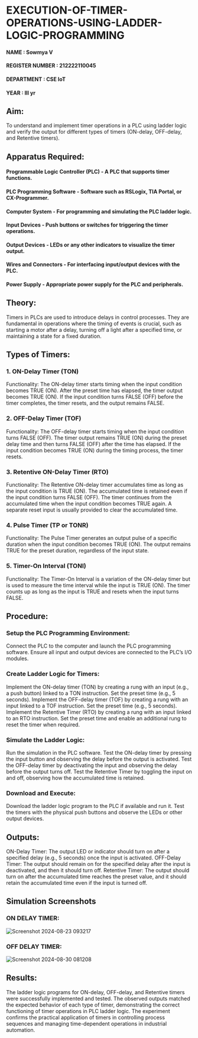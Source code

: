 # EXECUTION-OF-TIMER-OPERATIONS-USING-LADDER-LOGIC-PROGRAMMING

 #### NAME : Sowmya V
 #### REGISTER NUMBER : 212222110045
 #### DEPARTMENT : CSE IoT
 #### YEAR : III yr
 
## Aim:
To understand and implement timer operations in a PLC using ladder logic and verify the output for different types of timers (ON-delay, OFF-delay, and Retentive timers).

## Apparatus Required:
#### Programmable Logic Controller (PLC) - A PLC that supports timer functions.
#### PLC Programming Software - Software such as RSLogix, TIA Portal, or CX-Programmer.
#### Computer System - For programming and simulating the PLC ladder logic.
#### Input Devices - Push buttons or switches for triggering the timer operations.
#### Output Devices - LEDs or any other indicators to visualize the timer output.
#### Wires and Connectors - For interfacing input/output devices with the PLC.
#### Power Supply - Appropriate power supply for the PLC and peripherals.

## Theory:
Timers in PLCs are used to introduce delays in control processes. They are fundamental in operations where the timing of events is crucial, 
such as starting a motor after a delay, turning off a light after a specified time, or maintaining a state for a fixed duration.

## Types of Timers:

### 1. ON-Delay Timer (TON)
Functionality:
The ON-delay timer starts timing when the input condition becomes TRUE (ON).
After the preset time has elapsed, the timer output becomes TRUE (ON).
If the input condition turns FALSE (OFF) before the timer completes, the timer resets, and the output remains FALSE.

### 2. OFF-Delay Timer (TOF)
Functionality:
The OFF-delay timer starts timing when the input condition turns FALSE (OFF).
The timer output remains TRUE (ON) during the preset delay time and then turns FALSE (OFF) after the time has elapsed.
If the input condition becomes TRUE (ON) during the timing process, the timer resets.

### 3. Retentive ON-Delay Timer (RTO)
Functionality:
The Retentive ON-delay timer accumulates time as long as the input condition is TRUE (ON).
The accumulated time is retained even if the input condition turns FALSE (OFF).
The timer continues from the accumulated time when the input condition becomes TRUE again.
A separate reset input is usually provided to clear the accumulated time.

### 4. Pulse Timer (TP or TONR)
Functionality:
The Pulse Timer generates an output pulse of a specific duration when the input condition becomes TRUE (ON).
The output remains TRUE for the preset duration, regardless of the input state.

### 5. Timer-On Interval (TONI)
Functionality:
The Timer-On Interval is a variation of the ON-delay timer but is used to measure the time interval while the input is TRUE (ON).
The timer counts up as long as the input is TRUE and resets when the input turns FALSE.

## Procedure:
### Setup the PLC Programming Environment:
Connect the PLC to the computer and launch the PLC programming software.
Ensure all input and output devices are connected to the PLC’s I/O modules.
### Create Ladder Logic for Timers:
Implement the ON-delay timer (TON) by creating a rung with an input (e.g., a push button) linked to a TON instruction. Set the preset time (e.g., 5 seconds).
Implement the OFF-delay timer (TOF) by creating a rung with an input linked to a TOF instruction. Set the preset time (e.g., 5 seconds).
Implement the Retentive Timer (RTO) by creating a rung with an input linked to an RTO instruction. Set the preset time and enable an additional rung to reset the timer when required.
### Simulate the Ladder Logic:
Run the simulation in the PLC software.
Test the ON-delay timer by pressing the input button and observing the delay before the output is activated.
Test the OFF-delay timer by deactivating the input and observing the delay before the output turns off.
Test the Retentive Timer by toggling the input on and off, observing how the accumulated time is retained.
### Download and Execute:
Download the ladder logic program to the PLC if available and run it.
Test the timers with the physical push buttons and observe the LEDs or other output devices.
##   Outputs:
ON-Delay Timer: The output LED or indicator should turn on after a specified delay (e.g., 5 seconds) once the input is activated.
OFF-Delay Timer: The output should remain on for the specified delay after the input is deactivated, and then it should turn off.
Retentive Timer: The output should turn on after the accumulated time reaches the preset value, and it should retain the accumulated time even if the input is turned off.

## Simulation Screenshots 
### ON DELAY TIMER:

![Screenshot 2024-08-23 093217](https://github.com/user-attachments/assets/1cd92e8a-bd1d-40d4-8306-9567c056dee1)

### OFF DELAY TIMER:
![Screenshot 2024-08-30 081208](https://github.com/user-attachments/assets/b853eb80-45df-4649-af51-92aca90204b4)


## Results:
The ladder logic programs for ON-delay, OFF-delay, and Retentive timers were successfully implemented and tested.
The observed outputs matched the expected behavior of each type of timer, demonstrating the correct functioning of timer operations in PLC ladder logic.
The experiment confirms the practical application of timers in controlling process sequences and managing time-dependent operations in industrial automation.
